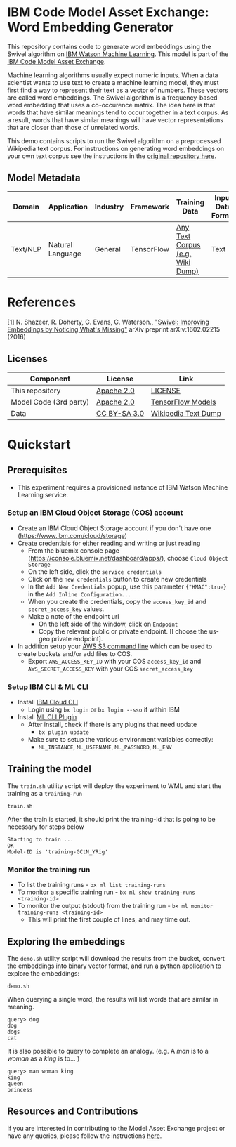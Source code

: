 # IBM Code Model Asset Exchange: Word Embedding Generator

This repository contains code to generate word embeddings using the Swivel algorithm on [IBM Watson Machine Learning](https://www.ibm.com/cloud/machine-learning). This model is part of the [IBM Code Model Asset Exchange](https://developer.ibm.com/code/exchanges/models/).

Machine learning algorithms usually expect numeric inputs. When a data scientist wants to use text to create a machine learning model, they must first find a way to represent their text as a vector of numbers. These vectors are called word embeddings. The Swivel algorithm is a frequency-based word embedding that uses a co-occurence matrix. The idea here is that words that have similar meanings tend to occur together in a text corpus. As a result, words that have similar meanings will have vector representations that are closer than those of unrelated words.

This demo contains scripts to run the Swivel algorithm on a preprocessed Wikipedia text corpus.
For instructions on generating word embeddings on your own text corpus see the instructions in the
[original repository here](https://github.com/tensorflow/models/tree/master/research/swivel).

## Model Metadata
| Domain | Application | Industry  | Framework | Training Data | Input Data Format |
| ------------- | --------  | -------- | --------- | --------- | -------------- |
| Text/NLP | Natural Language | General | TensorFlow | [Any Text Corpus (e.g. Wiki Dump)](https://dumps.wikimedia.org/backup-index.html) | Text |

# References #
[1]<a name="ref1"></a> N. Shazeer, R. Doherty, C. Evans, C. Waterson., ["Swivel: Improving Embeddings
by Noticing What's Missing"](https://arxiv.org/pdf/1602.02215.pdf) arXiv preprint arXiv:1602.02215 (2016)

## Licenses

| Component | License | Link  |
| ------------- | --------  | -------- |
| This repository | [Apache 2.0](https://www.apache.org/licenses/LICENSE-2.0) | [LICENSE](LICENSE) |
| Model Code (3rd party) | [Apache 2.0](https://www.apache.org/licenses/LICENSE-2.0) | [TensorFlow Models](https://github.com/tensorflow/models/blob/master/LICENSE)|
|Data|[CC BY-SA 3.0](https://en.wikipedia.org/wiki/Wikipedia:Copyrights)|[Wikipedia Text Dump](https://dumps.wikimedia.org/backup-index.html)|

# Quickstart

## Prerequisites

* This experiment requires a provisioned instance of IBM Watson Machine Learning service.

### Setup an IBM Cloud Object Storage (COS) account
- Create an IBM Cloud Object Storage account if you don't have one (https://www.ibm.com/cloud/storage)
- Create credentials for either reading and writing or just reading
	- From the bluemix console page (https://console.bluemix.net/dashboard/apps/), choose `Cloud Object Storage`
	- On the left side, click the `service credentials`
	- Click on the `new credentials` button to create new credentials
	- In the `Add New Credentials` popup, use this parameter `{"HMAC":true}` in the `Add Inline Configuration...`
	- When you create the credentials, copy the `access_key_id` and `secret_access_key` values.
	- Make a note of the endpoint url
		- On the left side of the window, click on `Endpoint`
		- Copy the relevant public or private endpoint. [I choose the us-geo private endpoint].
- In addition setup your [AWS S3 command line](https://aws.amazon.com/cli/) which can be used to create buckets and/or add files to COS.
   - Export `AWS_ACCESS_KEY_ID` with your COS `access_key_id` and `AWS_SECRET_ACCESS_KEY` with your COS `secret_access_key`

### Setup IBM CLI & ML CLI

- Install [IBM Cloud CLI](https://console.bluemix.net/docs/cli/reference/ibmcloud/download_cli.html#install_use)
  - Login using `bx login` or `bx login --sso` if within IBM
- Install [ML CLI Plugin](https://dataplatform.ibm.com/docs/content/analyze-data/ml_dlaas_environment.html)
  - After install, check if there is any plugins that need update
    - `bx plugin update`
  - Make sure to setup the various environment variables correctly:
    - `ML_INSTANCE`, `ML_USERNAME`, `ML_PASSWORD`, `ML_ENV`

## Training the model

The `train.sh` utility script will deploy the experiment to WML and start the training as a `training-run`

```
train.sh
```

After the train is started, it should print the training-id that is going to be necessary for steps below

```
Starting to train ...
OK
Model-ID is 'training-GCtN_YRig'
```

### Monitor the  training run

- To list the training runs - `bx ml list training-runs`
- To monitor a specific training run - `bx ml show training-runs <training-id>`
- To monitor the output (stdout) from the training run - `bx ml monitor training-runs <training-id>`
	- This will print the first couple of lines, and may time out.

## Exploring the embeddings
The `demo.sh` utility script will download the results from the bucket, convert the embeddings into binary vector format, and run a python application
to explore the embeddings:
```
demo.sh
```

When querying a single word, the results will list words that are similar in meaning.
```
query> dog
dog
dogs
cat
```

It is also possible to query to complete an analogy. (e.g. A _man_ is to a _woman_ as a _king_ is to... )
```
query> man woman king
king
queen
princess
```

## Resources and Contributions
   
If you are interested in contributing to the Model Asset Exchange project or have any queries, please follow the instructions [here](https://github.com/CODAIT/max-central-repo).